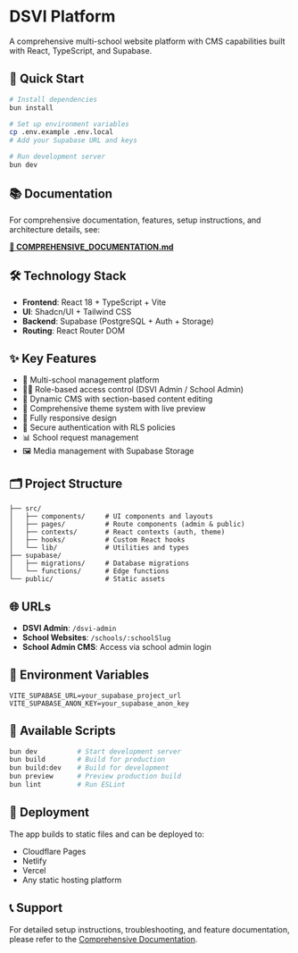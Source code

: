 # DSVI Platform

A comprehensive multi-school website platform with CMS capabilities built with React, TypeScript, and Supabase.

## 🚀 Quick Start

```bash
# Install dependencies
bun install

# Set up environment variables
cp .env.example .env.local
# Add your Supabase URL and keys

# Run development server
bun dev
```

## 📚 Documentation

For comprehensive documentation, features, setup instructions, and architecture details, see:

**[📖 COMPREHENSIVE_DOCUMENTATION.md](./COMPREHENSIVE_DOCUMENTATION.md)**

## 🛠 Technology Stack

- **Frontend**: React 18 + TypeScript + Vite
- **UI**: Shadcn/UI + Tailwind CSS  
- **Backend**: Supabase (PostgreSQL + Auth + Storage)
- **Routing**: React Router DOM

## ✨ Key Features

- 🏫 Multi-school management platform
- 👨‍💼 Role-based access control (DSVI Admin / School Admin)
- 📝 Dynamic CMS with section-based content editing
- 🎨 Comprehensive theme system with live preview
- 📱 Fully responsive design
- 🔐 Secure authentication with RLS policies
- 📊 School request management
- 🖼️ Media management with Supabase Storage

## 🗂 Project Structure

```
├── src/
│   ├── components/     # UI components and layouts
│   ├── pages/          # Route components (admin & public)
│   ├── contexts/       # React contexts (auth, theme)
│   ├── hooks/          # Custom React hooks
│   └── lib/            # Utilities and types
├── supabase/
│   ├── migrations/     # Database migrations
│   └── functions/      # Edge functions
└── public/             # Static assets
```

## 🌐 URLs

- **DSVI Admin**: `/dsvi-admin`
- **School Websites**: `/schools/:schoolSlug` 
- **School Admin CMS**: Access via school admin login

## 🔧 Environment Variables

```env
VITE_SUPABASE_URL=your_supabase_project_url
VITE_SUPABASE_ANON_KEY=your_supabase_anon_key
```

## 📝 Available Scripts

```bash
bun dev          # Start development server
bun build        # Build for production  
bun build:dev    # Build for development
bun preview      # Preview production build
bun lint         # Run ESLint
```

## 🚀 Deployment

The app builds to static files and can be deployed to:
- Cloudflare Pages
- Netlify  
- Vercel
- Any static hosting platform

## 📞 Support

For detailed setup instructions, troubleshooting, and feature documentation, please refer to the [Comprehensive Documentation](./COMPREHENSIVE_DOCUMENTATION.md).
